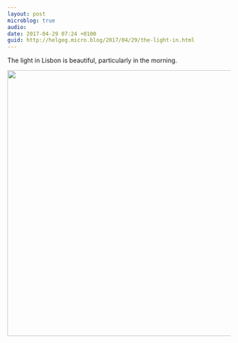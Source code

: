 ```yaml
---
layout: post
microblog: true
audio: 
date: 2017-04-29 07:24 +0100
guid: http://helgeg.micro.blog/2017/04/29/the-light-in.html
---
```

The light in Lisbon is beautiful, particularly in the morning. 

<img src="http://helgeg.micro.blog/uploads/2017/bd77032629.jpg" width="600" height="600" style="height: auto" />
